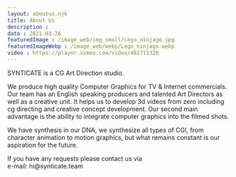 ```yaml
---
layout: aboutus.njk
title: About Us
description : 
date : 2021-03-26
featuredImage : /image_web/img_small/Lego_ninjago.jpg
featuredImageWebp : /image_web/webp/Lego_ninjago.webp
video : https://player.vimeo.com/video/482711320
---
```

<p>SYNTICATE is a CG Art Direction studio.</p>
<p>We produce high quality Computer Graphics for TV & Internet commercials. Our team has an English speaking producers and talented Art Directors as well as a creative unit. It helps us to develop 3d videos from zero including cg directing and creative concept development.
    Our second main advantage is the ability to integrate computer graphics into the filmed shots.</p>

<p>We have synthesis in our DNA, we synthesize all types of CGI, from character animation to motion 	graphics, but what remains constant is our aspiration for the future.</p>

<p>If you have any requests please contact us via<br>
    e-mail: hi@synticate.team</p> 